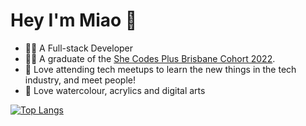 # Hey I'm Miao 👋 

- 👩‍💻 A Full-stack Developer
- 👧🏻 A graduate of the [She Codes Plus Brisbane Cohort 2022](https://shecodes.com.au/program/plus/).
- 🍕 Love attending tech meetups to learn the new things in the tech industry, and meet people! </br>
- 🎨 Love watercolour, acrylics and digital arts </br>

[![Top Langs](https://github-readme-stats.vercel.app/api/top-langs/?username=miaozhaod&layout=compact&hide=html&count_private=true)](https://github.com/miaozhaod/github-readme-stats)



